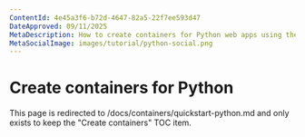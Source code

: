 ```yaml
---
ContentId: 4e45a3f6-b72d-4647-82a5-22f7ee593d47
DateApproved: 09/11/2025
MetaDescription: How to create containers for Python web apps using the VS Code Container Tools extension
MetaSocialImage: images/tutorial/python-social.png
---
```

# Create containers for Python

This page is redirected to /docs/containers/quickstart-python.md and only exists to keep the "Create containers" TOC item.
